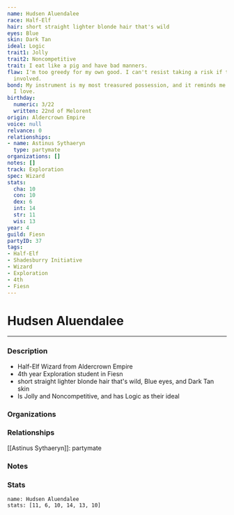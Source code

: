```yaml
---
name: Hudsen Aluendalee
race: Half-Elf
hair: short straight lighter blonde hair that's wild
eyes: Blue
skin: Dark Tan
ideal: Logic
trait1: Jolly
trait2: Noncompetitive
trait: I eat like a pig and have bad manners.
flaw: I'm too greedy for my own good. I can't resist taking a risk if there's money
  involved.
bond: My instrument is my most treasured possession, and it reminds me of someone
  I love.
birthday:
  numeric: 3/22
  written: 22nd of Melorent
origin: Aldercrown Empire
voice: null
relvance: 0
relationships:
- name: Astinus Sythaeryn
  type: partymate
organizations: []
notes: []
track: Exploration
spec: Wizard
stats:
  cha: 10
  con: 10
  dex: 6
  int: 14
  str: 11
  wis: 13
year: 4
guild: Fiesn
partyID: 37
tags:
- Half-Elf
- Shadesburry Initiative
- Wizard
- Exploration
- 4th
- Fiesn
---
```

# Hudsen Aluendalee
---
### Description
- Half-Elf Wizard from Aldercrown Empire
- 4th year Exploration student in Fiesn
- short straight lighter blonde hair that's wild, Blue eyes, and Dark Tan skin
- Is Jolly and Noncompetitive, and has Logic as their ideal

### Organizations

### Relationships
[[Astinus Sythaeryn]]: partymate

### Notes

### Stats
```statblock
name: Hudsen Aluendalee
stats: [11, 6, 10, 14, 13, 10]
```